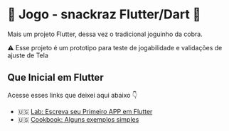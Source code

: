 # :iphone: Jogo - snackraz Flutter/Dart :iphone:

Mais um projeto Flutter, dessa vez o tradicional joguinho da cobra.

:warning: Esse projeto é um prototipo para teste de jogabilidade e validações de ajuste de Tela

## Que Inicial em Flutter

Acesse esses links que deixei aqui abaixo :point_down: 

- :us: [Lab: Escreva seu Primeiro APP em Flutter](https://docs.flutter.dev/get-started/codelab)
- :us: [Cookbook: Alguns exemplos simples](https://docs.flutter.dev/cookbook)

